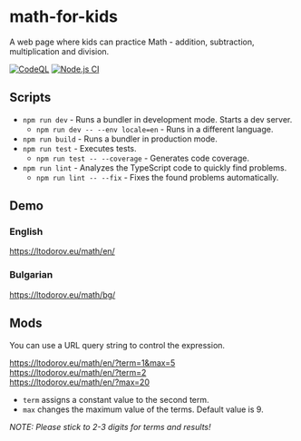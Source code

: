 # math-for-kids

A web page where kids can practice Math - addition, subtraction, multiplication and division.

[![CodeQL](https://github.com/ltodorov/math-for-kids/actions/workflows/codeql-analysis.yml/badge.svg)](https://github.com/ltodorov/math-for-kids/actions/workflows/codeql-analysis.yml)
[![Node.js CI](https://github.com/ltodorov/math-for-kids/actions/workflows/node.js.yml/badge.svg)](https://github.com/ltodorov/math-for-kids/actions/workflows/node.js.yml)

## Scripts

- `npm run dev` - Runs a bundler in development mode. Starts a dev server.
    - `npm run dev -- --env locale=en` - Runs in a different language.
- `npm run build` - Runs a bundler in production mode.
- `npm run test` - Executes tests.
    - `npm run test -- --coverage` - Generates code coverage.
- `npm run lint` - Analyzes the TypeScript code to quickly find problems.
    - `npm run lint -- --fix` - Fixes the found problems automatically.

## Demo

### English
https://ltodorov.eu/math/en/

### Bulgarian
https://ltodorov.eu/math/bg/

## Mods

You can use a URL query string to control the expression.

https://ltodorov.eu/math/en/?term=1&max=5<br>
https://ltodorov.eu/math/en/?term=2<br>
https://ltodorov.eu/math/en/?max=20

- `term` assigns a constant value to the second term.
- `max` changes the maximum value of the terms. Default value is 9.

*NOTE: Please stick to 2-3 digits for terms and results!*

